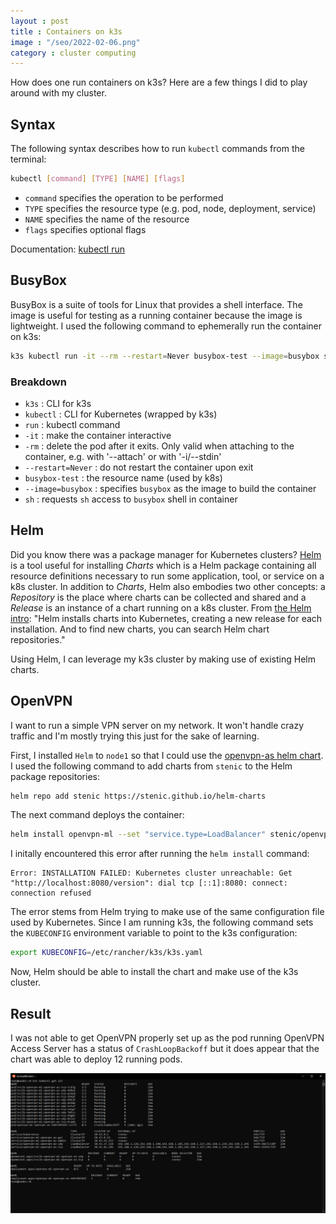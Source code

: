 ```yaml
---
layout : post
title : Containers on k3s
image : "/seo/2022-02-06.png"
category : cluster computing
---
```


How does one run containers on k3s? Here are a few things I did to play around with my cluster.

## Syntax

The following syntax describes how to run `kubectl` commands from the terminal:

```sh
kubectl [command] [TYPE] [NAME] [flags]
```

- `command` specifies the operation to be performed
- `TYPE` specifies the resource type (e.g. pod, node, deployment, service)
- `NAME` specifies the name of the resource
- `flags` specifies optional flags

Documentation: [kubectl run](https://kubernetes.io/docs/reference/generated/kubectl/kubectl-commands#run)

## BusyBox

BusyBox is a suite of tools for Linux that provides a shell interface. The image is useful for testing as a running container because the image is lightweight. I used the following command to ephemerally run the container on k3s:

```sh
k3s kubectl run -it --rm --restart=Never busybox-test --image=busybox sh
```

### Breakdown

- `k3s` : CLI for k3s
- `kubectl` : CLI for Kubernetes (wrapped by k3s)
- `run` : kubectl command
- `-it` : make the container interactive
- `-rm` : delete the pod after it exits. Only valid when attaching to the container, e.g. with '--attach' or with '-i/--stdin'
- `--restart=Never` : do not restart the container upon exit
- `busybox-test` : the resource name (used by k8s)
- `--image=busybox` : specifies `busybox` as the image to build the container
- `sh` : requests `sh` access to `busybox` shell in container

## Helm

Did you know there was a package manager for Kubernetes clusters? [Helm](https://helm.sh/) is a tool useful for installing _Charts_ which is a Helm package containing all resource definitions necessary to run some application, tool, or service on a k8s cluster.  In addition to _Charts_, Helm also embodies two other concepts: a _Repository_ is the place where charts can be collected and shared and a _Release_ is an instance of a chart running on a k8s cluster. From [the Helm intro](https://helm.sh/docs/intro/using_helm/): "Helm installs charts into Kubernetes, creating a new release for each installation. And to find new charts, you can search Helm chart repositories."

Using Helm, I can leverage my k3s cluster by making use of existing Helm charts.

## OpenVPN

I want to run a simple VPN server on my network. It won't handle crazy traffic and I'm mostly trying this just for the sake of learning.

First, I installed `Helm` to `node1` so that I could use the [openvpn-as helm chart]( https://artifacthub.io/packages/helm/stenic/openvpn-as). I used the following command to add charts from `stenic` to the Helm package repositories:

```bash
helm repo add stenic https://stenic.github.io/helm-charts
 ```

 The next command deploys the container:

 ```bash
 helm install openvpn-ml --set "service.type=LoadBalancer" stenic/openvpn-as
```

I initally encountered this error after running the `helm install` command:

```raw
Error: INSTALLATION FAILED: Kubernetes cluster unreachable: Get "http://localhost:8080/version": dial tcp [::1]:8080: connect: connection refused
```

The error stems from Helm trying to make use of the same configuration file used by Kubernetes. Since I am running k3s, the following command sets the `KUBECONFIG` environment variable to point to the k3s configuration:

```bash
export KUBECONFIG=/etc/rancher/k3s/k3s.yaml
```

Now, Helm should be able to install the chart and make use of the k3s cluster.

## Result

I was not able to get OpenVPN properly set up as the pod running OpenVPN Access Server has a status of `CrashLoopBackoff` but it does appear that the chart was able to deploy 12 running pods.

![screenshot of terminal output of k3s kubectl get all](/img/2022-02-06-k3s.png)